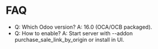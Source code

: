 # FAQ

- Q: Which Odoo version? A: 16.0 (OCA/OCB packaged).
- Q: How to enable? A: Start server with --addon purchase_sale_link_by_origin or install in UI.
